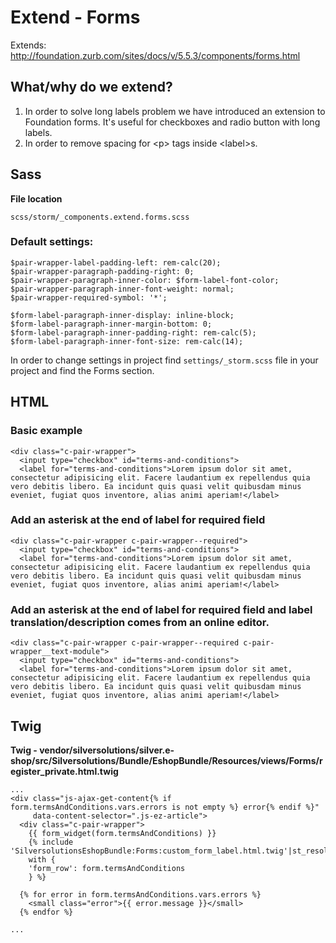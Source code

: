 # Extend - Forms

Extends: http://foundation.zurb.com/sites/docs/v/5.5.3/components/forms.html

## What/why do we extend?

1. In order to solve long labels problem we have introduced an extension to Foundation forms. It's useful for checkboxes and radio button with long labels.
1. In order to remove spacing for \<p\> tags inside \<label\>s.

## Sass

**File location**

``` 
scss/storm/_components.extend.forms.scss
```

### Default settings:

``` 
$pair-wrapper-label-padding-left: rem-calc(20);
$pair-wrapper-paragraph-padding-right: 0;
$pair-wrapper-paragraph-inner-color: $form-label-font-color;
$pair-wrapper-paragraph-inner-font-weight: normal;
$pair-wrapper-required-symbol: '*';

$form-label-paragraph-inner-display: inline-block;
$form-label-paragraph-inner-margin-bottom: 0;
$form-label-paragraph-inner-padding-right: rem-calc(5);
$form-label-paragraph-inner-font-size: rem-calc(14);
```

In order to change settings in project find `settings/_storm.scss` file in your project and find the Forms section.

## HTML

### Basic example

``` 
<div class="c-pair-wrapper">
  <input type="checkbox" id="terms-and-conditions">
  <label for="terms-and-conditions">Lorem ipsum dolor sit amet, consectetur adipisicing elit. Facere laudantium ex repellendus quia vero debitis libero. Ea incidunt quis quasi velit quibusdam minus eveniet, fugiat quos inventore, alias animi aperiam!</label>

```

### Add an asterisk at the end of label for required field

``` 
<div class="c-pair-wrapper c-pair-wrapper--required">
  <input type="checkbox" id="terms-and-conditions">
  <label for="terms-and-conditions">Lorem ipsum dolor sit amet, consectetur adipisicing elit. Facere laudantium ex repellendus quia vero debitis libero. Ea incidunt quis quasi velit quibusdam minus eveniet, fugiat quos inventore, alias animi aperiam!</label>

```

### Add an asterisk at the end of label for required field and label translation/description comes from an online editor.

``` 
<div class="c-pair-wrapper c-pair-wrapper--required c-pair-wrapper__text-module">
  <input type="checkbox" id="terms-and-conditions">
  <label for="terms-and-conditions">Lorem ipsum dolor sit amet, consectetur adipisicing elit. Facere laudantium ex repellendus quia vero debitis libero. Ea incidunt quis quasi velit quibusdam minus eveniet, fugiat quos inventore, alias animi aperiam!</label>

```

## Twig

**Twig - vendor/silversolutions/silver.e-shop/src/Silversolutions/Bundle/EshopBundle/Resources/views/Forms/register_private.html.twig**

``` 
...
<div class="js-ajax-get-content{% if form.termsAndConditions.vars.errors is not empty %} error{% endif %}"
     data-content-selector=".js-ez-article">
  <div class="c-pair-wrapper">
    {{ form_widget(form.termsAndConditions) }}
    {% include 'SilversolutionsEshopBundle:Forms:custom_form_label.html.twig'|st_resolve_template
    with {
    'form_row': form.termsAndConditions
    } %}
  
  {% for error in form.termsAndConditions.vars.errors %}
    <small class="error">{{ error.message }}</small>
  {% endfor %}

...
```
